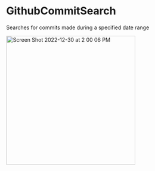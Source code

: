 # GithubCommitSearch
Searches for commits made during a specified date range


<img width="346" alt="Screen Shot 2022-12-30 at 2 00 06 PM" src="https://user-images.githubusercontent.com/112792126/210104105-6e3e0fcf-f7d3-44f9-8239-30f2f1748330.png">

